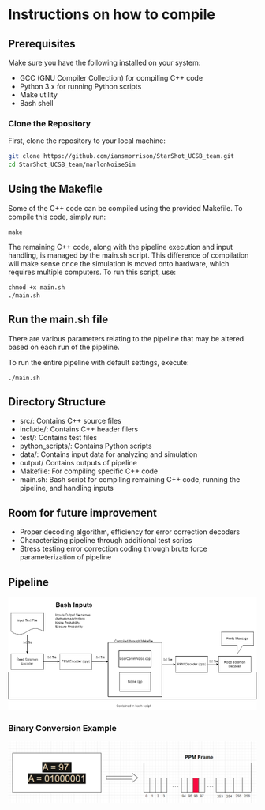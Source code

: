 # Instructions on how to compile
## Prerequisites
Make sure you have the following installed on your system:
- GCC (GNU Compiler Collection) for compiling C++ code
- Python 3.x for running Python scripts
- Make utility
- Bash shell

### Clone the Repository
First, clone the repository to your local machine:
```bash
git clone https://github.com/iansmorrison/StarShot_UCSB_team.git
cd StarShot_UCSB_team/marlonNoiseSim
```
## Using the Makefile
Some of the C++ code can be compiled using the provided Makefile. To compile this code, simply run:
```
make
```

The remaining C++ code, along with the pipeline execution and input handling, is managed by the main.sh script. This difference of compilation will make sense once the simulation is moved onto hardware, which requires multiple computers. To run this script, use:
```
chmod +x main.sh
./main.sh
```
## Run the main.sh file

There are various parameters relating to the pipeline that may be altered based on each run of the pipeline.

To run the entire pipeline with default settings, execute:
```
./main.sh
```

## Directory Structure
* src/: Contains C++ source files
* include/: Contains C++ header filers
* test/: Contains test files
* python_scripts/: Contains Python scripts
* data/: Contains input data for analyzing and simulation
* output/ Contains outputs of pipeline
* Makefile: For compiling specific C++ code
* main.sh: Bash script for compiling remaining C++ code, running the pipeline, and handling inputs

## Room for future improvement
- Proper decoding algorithm, efficiency for error correction decoders
- Characterizing pipeline through additional test scrips
- Stress testing error correction coding through brute force parameterization of pipeline

## Pipeline

![alt text](images/LaserComm_Pipeline.png "Project Pipeline")



### Binary Conversion Example

![alt text](images/binary.png "Binary Conversion")
